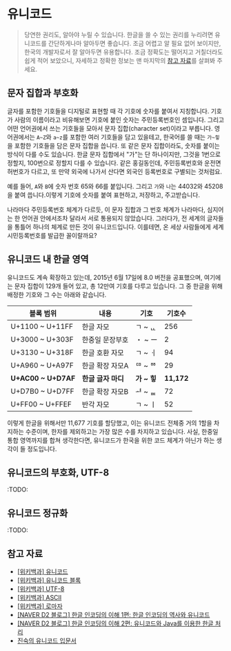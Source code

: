 # 유니코드

> 당연한 권리도, 알아야 누릴 수 있습니다. 한글을 쓸 수 있는 권리를 누리려면 유니코드를 간단하게나마 알아두면 좋습니다. 조금 어렵고 알 필요 없어 보이지만, 한국의 개발자로서 잘 알아두면 유용합니다. 조금 정확도는 떨어지고 거칠더라도 쉽게 적어 보았으니, 자세하고 정확한 정보는 맨 마지막의 [참고 자료](#참고-자료)를 살펴봐 주세요.

## 문자 집합과 부호화

글자를 포함한 기호들을 디지털로 표현할 때 각 기호에 숫자를 붙여서 지칭합니다. 기호가 사람의 이름이라고 비유해보면 기호에 붙인 숫자는 주민등록번호인 셈입니다. 그리고 어떤 언어권에서 쓰는 기호들을 모아서 문자 집합(character set)이라고 부릅니다. 영어권에서는 `A~Z`와 `a~z`를 포함한 여러 기호들을 담고 있을테고, 한국어를 쓸 때는 `가~힣`을 포함한 기호들을 담은 문자 집합을 씁니다. 또 같은 문자 집합이라도, 숫자를 붙이는 방식이 다를 수도 있습니다. 한글 문자 집합에서 "가"는 단 하나이지만, 그것을 1번으로 정할지, 100번으로 정할지 다를 수 있습니다. 같은 홍길동인데, 주민등록번호와 운전면허번호가 다르고, 또 만약 외국에 나가서 산다면 외국인 등록번호로 구별되는 것처럼요.

예를 들어, `A`와 `B`에 숫자 번호 65와 66를 붙입니다. 그리고 `가`와 `나`는 44032와 45208을 붙여 씁니다.이렇게 기호에 숫자를 붙여 표현하고, 저장하고, 주고받습니다.

나라마다 주민등록번호 체계가 다르듯, 이 문자 집합과 그 번호 체계가 나라마다, 심지어는 한 언어권 안에서조차 달라서 서로 통용되지 않았습니다. 그러다가, 전 세계의 글자들을 통틀어 하나의 체계로 만든 것이 유니코드입니다. 이를테면, 온 세상 사람들에게 세계시민등록번호를 발급한 꼴이랄까요?

## 유니코드 내 한글 영역

유니코드도 계속 확장하고 있는데, 2015년 6월 17일에 8.0 버전을 공표했으며, 여기에는 문자 집합이 129개 들어 있고, 총 12만여 기호를 다루고 있습니다. 그 중 한글을 위해 배정한 기호와 그 수는 아래와 같습니다.

| 블록 범위           |    내용            |  기호       | 기호수 |
|---------------------|--------------------|-------------|------------|
| U+1100 ~ U+11FF     | 한글 자모          | ㄱ ~ ᇿ     | 256        |
| U+3000 ~ U+303F     | 한중일 문장부호    | ・ ~ ー      | 2          |
| U+3130 ~ U+318F     | 한글 호환 자모     | ㄱ ~ ㆎ     | 94         |
| U+A960 ~ U+A97F     | 한글 확장 자모A    | ꥠ ~ ꥼ     | 29         |
| **U+AC00 ~ U+D7AF** | **한글 글자 마디** | **가 ~ 힣** | **11,172** |
| U+D7B0 ~ U+D7FF     | 한글 확장 자모B    | ힰ ~ ퟻ     | 72         |
| U+FF00 ~ U+FFEF     | 반각 자모          | ﾡ ~ ￜ       | 52         |

이렇게 한글을 위해서만 11,677 기호를 할당했고, 이는 유니코드 전체중 거의 1할을 차지하는 수준이며, 한자를 제외하고는 가장 많은 수를 차지하고 있습니다. 사실, 한중일 통합 영역까지를 합쳐 생각한다면, 유니코드가 한국을 위한 코드 체계가 아닌가 하는 생각이 들 정도입니다.

## 유니코드의 부호화, UTF-8

:TODO:

## 유니코드 정규화

:TODO:

## 참고 자료

* [[위키백과] 유니코드](https://ko.wikipedia.org/wiki/유니코드)
* [[위키백과] 유니코드 블록](https://ko.wikipedia.org/wiki/유니코드_블록)
* [[위키백과] UTF-8](https://ko.wikipedia.org/wiki/UTF-8)
* [[위키백과] ASCII](https://ko.wikipedia.org/wiki/미국정보교환표준부호)
* [[위키백과] 로마자](https://ko.wikipedia.org/wiki/로마자)
* [[NAVER D2 블로그] 한글 인코딩의 이해 1편: 한글 인코딩의 역사와 유니코드](http://d2.naver.com/helloworld/19187)
* [[NAVER D2 블로그] 한글 인코딩의 이해 2편: 유니코드와 Java를 이용한 한글 처리](http://d2.naver.com/helloworld/76650)
* [진숙의 유니코드 입문서](http://www.kristalinfo.com/K-Lab/unicode/Unicode_intro-kr.html)
